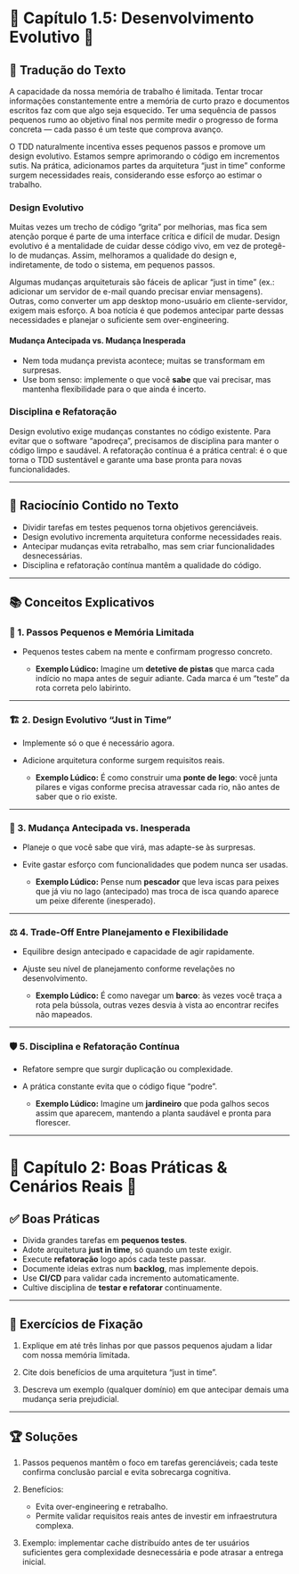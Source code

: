# 📘 Capítulo 1.5: Desenvolvimento Evolutivo 🌱

## 📝 Tradução do Texto

A capacidade da nossa memória de trabalho é limitada. Tentar trocar informações constantemente entre a memória de curto prazo e documentos escritos faz com que algo seja esquecido. Ter uma sequência de passos pequenos rumo ao objetivo final nos permite medir o progresso de forma concreta — cada passo é um teste que comprova avanço.

O TDD naturalmente incentiva esses pequenos passos e promove um design evolutivo. Estamos sempre aprimorando o código em incrementos sutis. Na prática, adicionamos partes da arquitetura “just in time” conforme surgem necessidades reais, considerando esse esforço ao estimar o trabalho.

### Design Evolutivo

Muitas vezes um trecho de código “grita” por melhorias, mas fica sem atenção porque é parte de uma interface crítica e difícil de mudar. Design evolutivo é a mentalidade de cuidar desse código vivo, em vez de protegê-lo de mudanças. Assim, melhoramos a qualidade do design e, indiretamente, de todo o sistema, em pequenos passos.

Algumas mudanças arquiteturais são fáceis de aplicar “just in time” (ex.: adicionar um servidor de e-mail quando precisar enviar mensagens). Outras, como converter um app desktop mono-usuário em cliente-servidor, exigem mais esforço. A boa notícia é que podemos antecipar parte dessas necessidades e planejar o suficiente sem over-engineering.

#### Mudança Antecipada vs. Mudança Inesperada

- Nem toda mudança prevista acontece; muitas se transformam em surpresas.  
- Use bom senso: implemente o que você **sabe** que vai precisar, mas mantenha flexibilidade para o que ainda é incerto.

### Disciplina e Refatoração

Design evolutivo exige mudanças constantes no código existente. Para evitar que o software “apodreça”, precisamos de disciplina para manter o código limpo e saudável. A refatoração contínua é a prática central: é o que torna o TDD sustentável e garante uma base pronta para novas funcionalidades.

---

## 🧠 Raciocínio Contido no Texto

- Dividir tarefas em testes pequenos torna objetivos gerenciáveis.  
- Design evolutivo incrementa arquitetura conforme necessidades reais.  
- Antecipar mudanças evita retrabalho, mas sem criar funcionalidades desnecessárias.  
- Disciplina e refatoração contínua mantêm a qualidade do código.

---

## 📚 Conceitos Explicativos

### 🧩 1. Passos Pequenos e Memória Limitada

- Pequenos testes cabem na mente e confirmam progresso concreto.

  - **Exemplo Lúdico:** Imagine um **detetive de pistas** que marca cada indício no mapa antes de seguir adiante. Cada marca é um “teste” da rota correta pelo labirinto.

---

### 🏗️ 2. Design Evolutivo “Just in Time”

- Implemente só o que é necessário agora.  
- Adicione arquitetura conforme surgem requisitos reais.

  - **Exemplo Lúdico:** É como construir uma **ponte de lego**: você junta pilares e vigas conforme precisa atravessar cada rio, não antes de saber que o rio existe.

---

### 🔮 3. Mudança Antecipada vs. Inesperada

- Planeje o que você sabe que virá, mas adapte-se às surpresas.  
- Evite gastar esforço com funcionalidades que podem nunca ser usadas.

  - **Exemplo Lúdico:** Pense num **pescador** que leva iscas para peixes que já viu no lago (antecipado) mas troca de isca quando aparece um peixe diferente (inesperado).

---

### ⚖️ 4. Trade-Off Entre Planejamento e Flexibilidade

- Equilibre design antecipado e capacidade de agir rapidamente.  
- Ajuste seu nível de planejamento conforme revelações no desenvolvimento.

  - **Exemplo Lúdico:** É como navegar um **barco**: às vezes você traça a rota pela bússola, outras vezes desvia à vista ao encontrar recifes não mapeados.

---

### 🛡️ 5. Disciplina e Refatoração Contínua

- Refatore sempre que surgir duplicação ou complexidade.  
- A prática constante evita que o código fique “podre”.

  - **Exemplo Lúdico:** Imagine um **jardineiro** que poda galhos secos assim que aparecem, mantendo a planta saudável e pronta para florescer.

---

# 🔧 Capítulo 2: Boas Práticas & Cenários Reais 🏢

## ✅ Boas Práticas

- Divida grandes tarefas em **pequenos testes**.  
- Adote arquitetura **just in time**, só quando um teste exigir.  
- Execute **refatoração** logo após cada teste passar.  
- Documente ideias extras num **backlog**, mas implemente depois.  
- Use **CI/CD** para validar cada incremento automaticamente.  
- Cultive disciplina de **testar e refatorar** continuamente.

---

## 📝 Exercícios de Fixação

1. Explique em até três linhas por que passos pequenos ajudam a lidar com nossa memória limitada.  

2. Cite dois benefícios de uma arquitetura “just in time”.  

3. Descreva um exemplo (qualquer domínio) em que antecipar demais uma mudança seria prejudicial.

---

## 🏆 Soluções

1. Passos pequenos mantêm o foco em tarefas gerenciáveis; cada teste confirma conclusão parcial e evita sobrecarga cognitiva.  

2. Benefícios:  
   - Evita over-engineering e retrabalho.  
   - Permite validar requisitos reais antes de investir em infraestrutura complexa.  
   
3. Exemplo: implementar cache distribuído antes de ter usuários suficientes gera complexidade desnecessária e pode atrasar a entrega inicial.  
